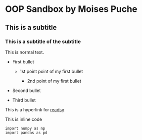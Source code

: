 # OOP Sandbox by Moises Puche

## This is a subtitle

### This is a subtitle of the subtitle

This is normal text.

- First bullet

    - 1st point point of my first bullet

       - 2nd point of my first bullet

- Second bullet

- Third bullet

This is a hyperlink for [readsy](http://www.readsy.co/)

This is inline code 
```
import numpy as np 
import pandas as pd
```

